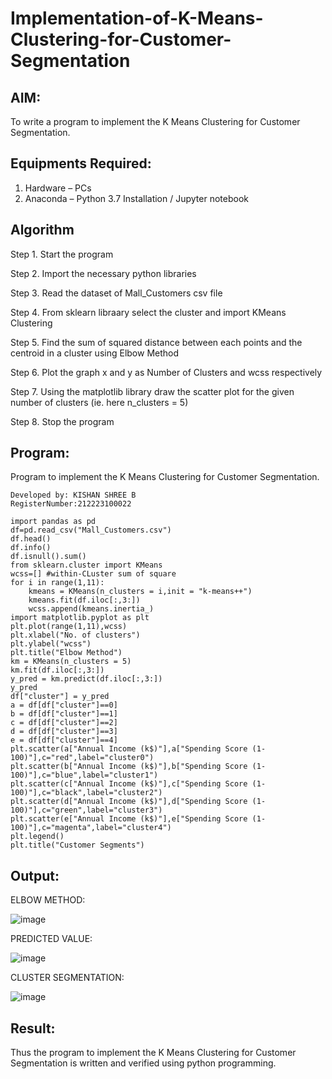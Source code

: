 # Implementation-of-K-Means-Clustering-for-Customer-Segmentation

## AIM:
To write a program to implement the K Means Clustering for Customer Segmentation.

## Equipments Required:
1. Hardware – PCs
2. Anaconda – Python 3.7 Installation / Jupyter notebook

## Algorithm

Step 1. Start the program

Step 2. Import the necessary python libraries

Step 3. Read the dataset of Mall_Customers csv file

Step 4. From sklearn libraary select the cluster and import KMeans Clustering

Step 5. Find the sum of squared distance between each points and the centroid in a cluster using Elbow Method

Step 6. Plot the graph x and y as Number of Clusters and wcss respectively

Step 7. Using the matplotlib library draw the scatter plot for the given number of clusters (ie. here n_clusters = 5)

Step 8. Stop the program

## Program:

Program to implement the K Means Clustering for Customer Segmentation.
```
Developed by: KISHAN SHREE B
RegisterNumber:212223100022

import pandas as pd
df=pd.read_csv("Mall_Customers.csv")
df.head()
df.info()
df.isnull().sum()
from sklearn.cluster import KMeans
wcss=[] #within-CLuster sum of square
for i in range(1,11):
    kmeans = KMeans(n_clusters = i,init = "k-means++")
    kmeans.fit(df.iloc[:,3:])
    wcss.append(kmeans.inertia_)
import matplotlib.pyplot as plt
plt.plot(range(1,11),wcss)
plt.xlabel("No. of clusters")
plt.ylabel("wcss")
plt.title("Elbow Method")
km = KMeans(n_clusters = 5)
km.fit(df.iloc[:,3:])
y_pred = km.predict(df.iloc[:,3:])
y_pred
df["cluster"] = y_pred
a = df[df["cluster"]==0]
b = df[df["cluster"]==1]
c = df[df["cluster"]==2]
d = df[df["cluster"]==3]
e = df[df["cluster"]==4]
plt.scatter(a["Annual Income (k$)"],a["Spending Score (1-100)"],c="red",label="cluster0")
plt.scatter(b["Annual Income (k$)"],b["Spending Score (1-100)"],c="blue",label="cluster1")
plt.scatter(c["Annual Income (k$)"],c["Spending Score (1-100)"],c="black",label="cluster2")
plt.scatter(d["Annual Income (k$)"],d["Spending Score (1-100)"],c="green",label="cluster3")
plt.scatter(e["Annual Income (k$)"],e["Spending Score (1-100)"],c="magenta",label="cluster4")
plt.legend()
plt.title("Customer Segments")
```

## Output:

ELBOW METHOD:

![image](https://github.com/user-attachments/assets/e37a0504-3f65-4f58-8aa7-bf819f351c1c)

PREDICTED VALUE:

![image](https://github.com/user-attachments/assets/98dc6d0a-e9cb-40ab-bf59-433ca452bea1)

CLUSTER SEGMENTATION:

![image](https://github.com/user-attachments/assets/1d5c6796-dad6-4919-a954-57c4935f0592)




## Result:
Thus the program to implement the K Means Clustering for Customer Segmentation is written and verified using python programming.
